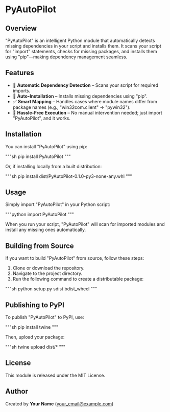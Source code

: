 # PyAutoPilot

## Overview
"PyAutoPilot" is an intelligent Python module that automatically detects missing dependencies in your script and installs them. It scans your script for "import" statements, checks for missing packages, and installs them using "pip"—making dependency management seamless.

## Features
- 🚀 **Automatic Dependency Detection** – Scans your script for required imports.
- 🔧 **Auto-Installation** – Installs missing dependencies using "pip".
- ✅ **Smart Mapping** – Handles cases where module names differ from package names (e.g., "win32com.client" → "pywin32").
- 🔄 **Hassle-Free Execution** – No manual intervention needed; just import "PyAutoPilot", and it works.

## Installation

You can install "PyAutoPilot" using pip:

"""sh
pip install PyAutoPilot
"""

Or, if installing locally from a built distribution:

"""sh
pip install dist/PyAutoPilot-0.1.0-py3-none-any.whl
"""

## Usage

Simply import "PyAutoPilot" in your Python script:

"""python
import PyAutoPilot
"""

When you run your script, "PyAutoPilot" will scan for imported modules and install any missing ones automatically.

## Building from Source
If you want to build "PyAutoPilot" from source, follow these steps:

1. Clone or download the repository.
2. Navigate to the project directory.
3. Run the following command to create a distributable package:

"""sh
python setup.py sdist bdist_wheel
"""

## Publishing to PyPI
To publish "PyAutoPilot" to PyPI, use:

"""sh
pip install twine
"""

Then, upload your package:

"""sh
twine upload dist/*
"""

## License
This module is released under the MIT License.

## Author
Created by **Your Name** (<your_email@example.com>)

